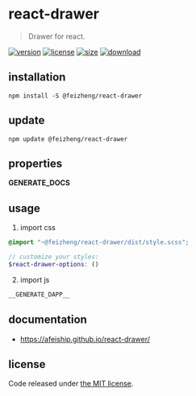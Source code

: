# react-drawer
> Drawer for react.

[![version][version-image]][version-url]
[![license][license-image]][license-url]
[![size][size-image]][size-url]
[![download][download-image]][download-url]

## installation
```shell
npm install -S @feizheng/react-drawer
```

## update
```shell
npm update @feizheng/react-drawer
```

## properties
__GENERATE_DOCS__

## usage
1. import css
  ```scss
  @import "~@feizheng/react-drawer/dist/style.scss";

  // customize your styles:
  $react-drawer-options: ()
  ```
2. import js
  ```js
__GENERATE_DAPP__
  ```

## documentation
- https://afeiship.github.io/react-drawer/


## license
Code released under [the MIT license](https://github.com/afeiship/react-drawer/blob/master/LICENSE.txt).

[version-image]: https://img.shields.io/npm/v/@feizheng/react-drawer
[version-url]: https://npmjs.org/package/@feizheng/react-drawer

[license-image]: https://img.shields.io/npm/l/@feizheng/react-drawer
[license-url]: https://github.com/afeiship/react-drawer/blob/master/LICENSE.txt

[size-image]: https://img.shields.io/bundlephobia/minzip/@feizheng/react-drawer
[size-url]: https://github.com/afeiship/react-drawer/blob/master/dist/react-drawer.min.js

[download-image]: https://img.shields.io/npm/dm/@feizheng/react-drawer
[download-url]: https://www.npmjs.com/package/@feizheng/react-drawer
